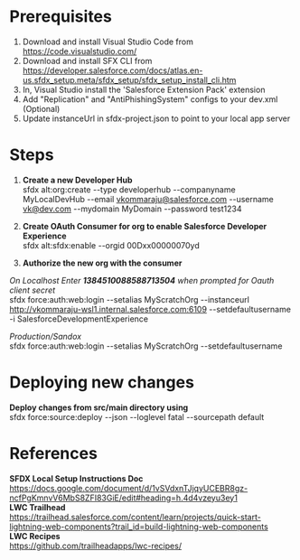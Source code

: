# Prerequisites
1. Download and install Visual Studio Code from https://code.visualstudio.com/  
2. Download and install SFX CLI from https://developer.salesforce.com/docs/atlas.en-us.sfdx_setup.meta/sfdx_setup/sfdx_setup_install_cli.htm  
3. In, Visual Studio install the 'Salesforce Extension Pack' extension  
4. Add "Replication" and "AntiPhishingSystem" configs to your dev.xml  (Optional)
5. Update instanceUrl in sfdx-project.json to point to your local app server  
  
  
# Steps
1. **Create a new Developer Hub**  
sfdx alt:org:create --type developerhub --companyname MyLocalDevHub --email vkommaraju@salesforce.com --username vk@dev.com --mydomain MyDomain --password test1234  
  
2. **Create OAuth Consumer for org to enable Salesforce Developer Experience**  
sfdx alt:sfdx:enable --orgid 00Dxx00000070yd  
  
3. **Authorize the new org with the consumer**  
  
*On Localhost Enter **1384510088588713504** when prompted for Oauth client secret*  
sfdx force:auth:web:login --setalias MyScratchOrg --instanceurl http://vkommaraju-wsl1.internal.salesforce.com:6109 --setdefaultusername -i SalesforceDevelopmentExperience  
  
*Production/Sandox*  
sfdx force:auth:web:login --setalias MyScratchOrg --setdefaultusername  

# Deploying new changes
**Deploy changes from src/main directory using**    
sfdx force:source:deploy --json --loglevel fatal --sourcepath default

# References   
**SFDX Local Setup Instructions Doc**  
https://docs.google.com/document/d/1vSVdxnTJjqyUCEBR8gz-ncfPgKmnvV6MbS8ZFI83GiE/edit#heading=h.4d4vzeyu3ey1  
**LWC Trailhead**  
https://trailhead.salesforce.com/content/learn/projects/quick-start-lightning-web-components?trail_id=build-lightning-web-components  
**LWC Recipes**  
https://github.com/trailheadapps/lwc-recipes/
